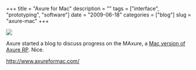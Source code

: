 +++
title = "Axure for Mac"
description = ""
tags = ["interface", "prototyping", "software"]
date = "2009-06-18"
categories = ["blog"]
slug = "axure-mac"
+++



  <div class="notebook-screenshot"><a href="http://www.axureformac.com/"><img src="//media.konigi.com/bluga/wt4a3a25a010fab.jpg"/></a></div><p>Axure started a blog to discuss progress on the MAxure, a <a href="http://www.axureformac.com/">Mac version of Axure RP</a>. Nice.</p>
    
  <a href="http://www.axureformac.com/">http://www.axureformac.com/</a>
